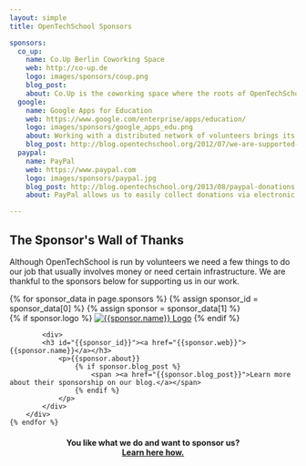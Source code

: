 ```yaml
---
layout: simple
title: OpenTechSchool Sponsors

sponsors:
  co_up:
    name: Co.Up Berlin Coworking Space
    web: http://co-up.de
    logo: images/sponsors/coup.png
    blog_post:
    about: Co.Up is the coworking space where the roots of OpenTechSchool lie. There we had our first meetup leading up to the founding of the organisation. Many meetings and events followed until today and Co.Up provided us gratiously with space and all help possible. We are thankful to have them on our side.
  google:
    name: Google Apps for Education
    web: https://www.google.com/enterprise/apps/education/
    logo: images/sponsors/google_apps_edu.png
    about: Working with a distributed network of volunteers brings its challenges. Thanks to Google Apps we can offer Gmail, Docs, Drive and Groups to every supporter allowing us to act on a professional level of cloud-based collaboration.
    blog_post: http://blog.opentechschool.org/2012/07/we-are-supported-by-google-apps-for-education.html
  paypal:
    name: PayPal
    web: https://www.paypal.com
    logo: images/sponsors/paypal.jpg
    blog_post: http://blog.opentechschool.org/2013/08/paypal-donations.html
    about: PayPal allows us to easily collect donations via electronic payments. Thanks to their support this service comes free of charges, so every cent donated reaches us. Through the personal level of support we never felt lost during the process and always know who to contact. Just perfect.

---
```


## The Sponsor's Wall of Thanks

<p>Although OpenTechSchool is run by volunteers we need a few things to do our job that usually involves money or need certain infrastructure. We are thankful to the sponsors below for supporting us in our work.
    </p>

<div >
	{% for sponsor_data in page.sponsors %}
		{% assign sponsor_id = sponsor_data[0] %}
		{% assign sponsor = sponsor_data[1] %}
		<div >
		    {% if sponsor.logo %}
				<a href="{{sponsor.web}}"><img src="{{site.baseurl}}{{sponsor.logo}}" alt="{{sponsor.name}} Logo" ></a>
		    {% endif %}

			<div>
			<h3 id="{{sponsor_id}}"><a href="{{sponsor.web}}">{{sponsor.name}}</a></h3>
			    <p>{{sponsor.about}}
			    	{% if sponsor.blog_post %}
			    		<span ><a href="{{sponsor.blog_post}}">Learn more about their sponsorship on our blog.</a></span>
			    	{% endif %}
			    </p>
			</div>
		</div>
	{% endfor %}
</div>

<h4 style="text-align: center">You like what we do and want to sponsor us?<br/> <a href="{{site.baseurl}}handbooks/sponsorship-and-support.html">Learn here how.</a></h4>
